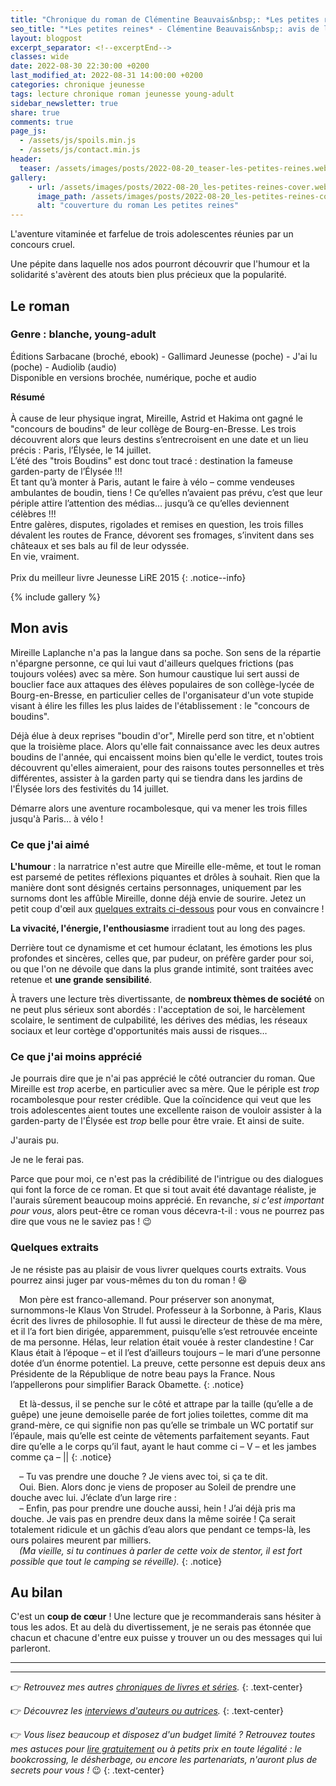 ```yaml
---
title: "Chronique du roman de Clémentine Beauvais&nbsp;: *Les petites reines*"
seo_title: "*Les petites reines* - Clémentine Beauvais&nbsp;: avis de lecture"
layout: blogpost
excerpt_separator: <!--excerptEnd-->
classes: wide
date: 2022-08-30 22:30:00 +0200
last_modified_at: 2022-08-31 14:00:00 +0200
categories: chronique jeunesse
tags: lecture chronique roman jeunesse young-adult
sidebar_newsletter: true
share: true
comments: true
page_js:
  - /assets/js/spoils.min.js
  - /assets/js/contact.min.js
header:
  teaser: /assets/images/posts/2022-08-20_teaser-les-petites-reines.webp
gallery:
    - url: /assets/images/posts/2022-08-20_les-petites-reines-cover.webp
      image_path: /assets/images/posts/2022-08-20_les-petites-reines-cover.webp
      alt: "couverture du roman Les petites reines"
---
```


L'aventure vitaminée et farfelue de trois adolescentes réunies par un concours cruel.
<!--excerptEnd-->
Une pépite dans laquelle nos ados pourront découvrir que l'humour et la solidarité
s'avèrent des atouts bien plus précieux que la popularité.

<span class="fa fa-star rating_checked"></span>
<span class="fa fa-star rating_checked"></span>
<span class="fa fa-star rating_checked"></span>
<span class="fa fa-star rating_checked"></span>
<span class="fa fa-star rating_checked"></span>

## Le roman

### Genre&nbsp;: blanche, young-adult

Éditions Sarbacane (broché, ebook) - Gallimard Jeunesse (poche) - J'ai lu (poche) - Audiolib (audio)<br />
Disponible en versions brochée, numérique, poche et audio

**Résumé**<br /><br />
À cause de leur physique ingrat, Mireille, Astrid et Hakima ont gagné le "concours de boudins" de leur collège de Bourg-en-Bresse. Les trois découvrent alors que leurs destins s’entrecroisent en une date et un lieu précis&nbsp;: Paris, l’Élysée, le 14 juillet. <br />
L’été des "trois Boudins" est donc tout tracé&nbsp;: destination la fameuse garden-party de l’Élysée&nbsp;!!! <br />
Et tant qu’à monter à Paris, autant le faire à vélo –&nbsp;comme vendeuses ambulantes de boudin, tiens&nbsp;! Ce qu’elles n’avaient pas prévu, c’est que leur périple attire l’attention des médias&hellip; jusqu’à ce qu’elles deviennent célèbres&nbsp;!!! <br />
Entre galères, disputes, rigolades et remises en question, les trois filles dévalent les routes de France, dévorent ses fromages, s’invitent dans ses châteaux et ses bals au fil de leur odyssée. <br />
En vie, vraiment. <br />
<br />
Prix du meilleur livre Jeunesse LiRE 2015
{: .notice--info}

{% include gallery %}



## Mon avis

Mireille Laplanche n'a pas la langue dans sa poche. Son sens de la répartie n'épargne personne, ce qui lui vaut d'ailleurs quelques frictions (pas toujours volées) avec sa mère. Son humour caustique lui sert aussi de bouclier face aux attaques des élèves populaires de son collège-lycée de Bourg-en-Bresse, en particulier celles de l'organisateur d'un vote stupide visant à élire les filles les plus laides de l'établissement&nbsp;: le "concours de boudins".

Déjà élue à deux reprises "boudin d'or", Mirelle perd son titre, et n'obtient que la troisième place. Alors qu'elle fait connaissance avec les deux autres boudins de l'année, qui encaissent moins bien qu'elle le verdict, toutes trois découvrent qu'elles aimeraient, pour des raisons toutes personnelles et très différentes, assister à la garden party qui se tiendra dans les jardins de l'Élysée lors des festivités du 14&nbsp;juillet.

Démarre alors une aventure rocambolesque, qui va mener les trois filles jusqu'à Paris&hellip; à vélo&nbsp;!


### Ce que j'ai aimé

**L'humour**&nbsp;: la narratrice n'est autre que Mireille elle-même, et tout le roman est parsemé de petites réflexions piquantes et drôles à souhait. Rien que la manière dont sont désignés certains personnages, uniquement par les surnoms dont les affûble Mireille, donne déjà envie de sourire. Jetez un petit coup d'&oelig;il aux [quelques extraits ci-dessous](#quelques-extraits) pour vous en convaincre&nbsp;!

**La vivacité, l'énergie, l'enthousiasme** irradient tout au long des pages.

Derrière tout ce dynamisme et cet humour éclatant, les émotions les plus profondes et sincères, celles que, par pudeur, on préfère garder pour soi, ou que l'on ne dévoile que dans la plus grande intimité, sont traitées avec retenue et **une grande sensibilité**.

À travers une lecture très divertissante, de **nombreux thèmes de société** on ne peut plus sérieux sont abordés&nbsp;: l'acceptation de soi, le harcèlement scolaire, le sentiment de culpabilité, les dérives des médias, les réseaux sociaux et leur cortège d'opportunités mais aussi de risques&hellip;


### Ce que j'ai moins apprécié

Je pourrais dire que je n'ai pas apprécié le côté outrancier du roman. Que Mireille est *trop* acerbe, en particulier avec sa mère. Que le périple est *trop* rocambolesque pour rester crédible. Que la coïncidence qui veut que les trois adolescentes aient toutes une excellente raison de vouloir assister à la garden-party de l'Élysée est *trop* belle pour être vraie. Et ainsi de suite.

J'aurais pu.

Je ne le ferai pas.

Parce que pour moi, ce n'est pas la crédibilité de l'intrigue ou des dialogues qui font la force de ce roman. Et que si tout avait été davantage réaliste, je l'aurais sûrement beaucoup moins apprécié. En revanche, *si c'est important pour vous*, alors peut-être ce roman vous décevra-t-il&nbsp;: vous ne pourrez pas dire que vous ne le saviez pas&nbsp;! 😉


### Quelques extraits

Je ne résiste pas au plaisir de vous livrer quelques courts extraits. Vous pourrez ainsi juger par vous-mêmes du ton du roman&nbsp;! 😆

<span style="margin-left: 1em;"></span>Mon père est franco-allemand. Pour préserver son anonymat, surnommons-le Klaus Von Strudel. Professeur à la Sorbonne, à Paris, Klaus écrit des livres de philosophie. Il fut aussi le directeur de thèse de ma mère, et il l’a fort bien dirigée, apparemment, puisqu’elle s’est retrouvée enceinte de ma personne. Hélas, leur relation était vouée à rester clandestine&nbsp;! Car Klaus était à l’époque –&nbsp;et il l’est d’ailleurs toujours&nbsp;– le mari d’une personne dotée d’un énorme potentiel. La preuve, cette personne est depuis deux ans Présidente de la République de notre beau pays la France. Nous l’appellerons pour simplifier Barack Obamette.
{: .notice}

<span style="margin-left: 1em;"></span>Et là-dessus, il se penche sur le côté et attrape par la taille (qu’elle a de guêpe) une jeune demoiselle parée de fort jolies toilettes, comme dit ma grand-mère, ce qui signifie non pas qu’elle se trimbale un WC portatif sur l’épaule, mais qu’elle est ceinte de vêtements parfaitement seyants. Faut dire qu’elle a le corps qu’il faut, ayant le haut comme ci –&nbsp;V&nbsp;– et les jambes comme ça –&nbsp;\|\|
{: .notice}

<span style="margin-left: 1em;"></span>–&nbsp;Tu vas prendre une douche&nbsp;? Je viens avec toi, si ça te dit. <br />
<span style="margin-left: 1em;"></span>Oui. Bien. Alors donc je viens de proposer au Soleil de prendre une douche avec lui. J’éclate d’un large rire&nbsp;: <br />
<span style="margin-left: 1em;"></span>–&nbsp;Enfin, pas pour prendre une douche aussi, hein&nbsp;! J’ai déjà pris ma douche. Je vais pas en prendre deux dans la même soirée&nbsp;! Ça serait totalement ridicule et un gâchis d’eau alors que pendant ce temps-là, les ours polaires meurent par milliers. <br />
<span style="margin-left: 1em;"></span>*(Ma vieille, si tu continues à parler de cette voix de stentor, il est fort possible que tout le camping se réveille).*
{: .notice}


## Au bilan

C'est un **coup de c&oelig;ur**&nbsp;! Une lecture que je recommanderais sans hésiter à tous les ados. Et au delà du divertissement, je ne serais pas étonnée que chacun et chacune d'entre eux puisse y trouver un ou des messages qui lui parleront.

---
---
👉 *Retrouvez mes autres [chroniques de livres et séries](/blog/tags#chronique).*
{: .text-center}

👉 *Découvrez les [interviews d'auteurs ou autrices](/blog/tags#interview).*
{: .text-center}

👉 *Vous lisez beaucoup et disposez d'un budget limité&nbsp;? Retrouvez toutes mes astuces pour [lire gratuitement](/lecture/2022/08/22/lire-gratuitement.html) ou à petits prix en toute légalité&nbsp;: le bookcrossing, le désherbage, ou encore les partenariats, n'auront plus de secrets pour vous&nbsp;!* 😉
{: .text-center}